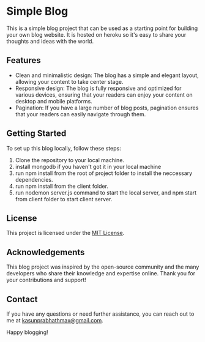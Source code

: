 # Simple Blog

This is a simple blog project that can be used as a starting point for building your own blog website. It is hosted on heroku so it's easy to share your thoughts and ideas with the world.


## Features

- Clean and minimalistic design: The blog has a simple and elegant layout, allowing your content to take center stage.
- Responsive design: The blog is fully responsive and optimized for various devices, ensuring that your readers can enjoy your content on desktop and mobile platforms.
- Pagination: If you have a large number of blog posts, pagination ensures that your readers can easily navigate through them.

## Getting Started

To set up this blog locally, follow these steps:

1. Clone the repository to your local machine.
2. install mongodb if you haven't got it in your local machine
3. run npm install from the root of project folder to install the neccessary dependencies.
4. run npm install from the client folder.
5. run nodemon server.js command to start the local server, and npm start from client folder to start client server.

## License

This project is licensed under the [MIT License](LICENSE).

## Acknowledgements

This blog project was inspired by the open-source community and the many developers who share their knowledge and expertise online. Thank you for your contributions and support!

## Contact

If you have any questions or need further assistance, you can reach out to me at [kasunprabhathmax@gmail.com](mailto:kasunprabhathmax@gmail.com).

Happy blogging!
